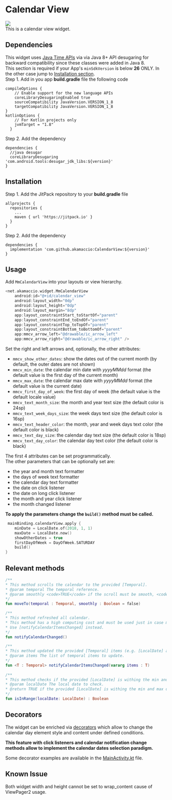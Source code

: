 # Calendar View
[![](https://jitpack.io/v/akamaccio/CalendarView.svg)](https://jitpack.io/#akamaccio/CalendarView)\
This is a calendar view widget.

## Dependencies
This widget uses [Java Time APIs](https://docs.oracle.com/javase/8/docs/api/java/time/package-summary.html) via via Java 8+ API desugaring for backward compatibility since these classes were added in Java 8.\
This section is required if your App's `minSdkVersion` is below **26** ONLY. In the other case jump to [Installation section](#installation).\
Step 1. Add in you app **build.gradle** file the following code
```
compileOptions {
    // Enable support for the new language APIs
    coreLibraryDesugaringEnabled true
    sourceCompatibility JavaVersion.VERSION_1_8
    targetCompatibility JavaVersion.VERSION_1_8
}
kotlinOptions {
    // For Kotlin projects only
    jvmTarget = "1.8"
  }
```
Step 2. Add the dependency
```
dependencies {
  //java desugar
  coreLibraryDesugaring 'com.android.tools:desugar_jdk_libs:${version}'
}
```

## Installation
Step 1. Add the JitPack repository to your **build.gradle** file
```
allprojects {
  repositories {
    ...
    maven { url 'https://jitpack.io' }
  }
}
```
Step 2. Add the dependency
```
dependencies {
  implementation 'com.github.akamaccio:CalendarView:${version}'
}
```
## Usage
Add `MmCalendarView` into your layouts or view hierarchy.
```kotlin
<net.akamaccio.widget.MmCalendarView
    android:id="@+id/calendar_view"
    android:layout_width="0dp"
    android:layout_height="0dp"
    android:layout_margin="8dp"
    app:layout_constraintStart_toStartOf="parent"
    app:layout_constraintEnd_toEndOf="parent"
    app:layout_constraintTop_toTopOf="parent"
    app:layout_constraintBottom_toBottomOf="parent"
    app:mmcv_arrow_left="@drawable/ic_arrow_left"
    app:mmcv_arrow_right="@drawable/ic_arrow_right" />
```
Set the right and left arrows and, optionally, the other attributes:

* `mmcv_show_other_dates`: show the dates out of the current month (by default, the outer dates are not shown)
* `mmcv_min_date`: the calendar min date with _yyyyMMdd_ format (the default value is the first day of the current month)
* `mmcv_max_date`: the calendar max date with _yyyyMMdd_ format (the default value is the current date)
* `mmcv_first_day_of_week`: the first day of week (the default value is the default locale value)
* `mmcv_text_month_size`: the month and year text size (the default color is 24sp)
* `mmcv_text_week_days_size`: the week days text size (the default color is 16sp)
* `mmcv_text_header_color`: the month, year and week days text color (the default color is black)
* `mmcv_text_day_size`: the calendar day text size (the default color is 18sp)
* `mmcv_text_day_color`: the calendar day text color (the default color is black)

The first 4 attributes can be set programmatically.\
The other parameters that can be optionally set are:

* the year and month text formatter
* the days of week text formatter
* the calendar day text formatter
* the date on click listener
* the date on long click listener
* the month and year click listener
* the month changed listener

**To apply the parameters change the `build()` method must be called.**
```kotlin
 mainBinding.calendarView.apply {
    minDate = LocalDate.of(2018, 1, 1)
    maxDate = LocalDate.now()
    showOtherDates = true
    firstDayOfWeek = DayOfWeek.SATURDAY
    build()
}
```

## Relevant methods
```kotlin
/**
* This method scrolls the calendar to the provided [Temporal].
* @param temporal The temporal reference.
* @param smoothly <code>TRUE</code> if the scroll must be smooth, <code>FALSE</code> (default) otherwise.
*/
fun moveTo(temporal : Temporal, smoothly : Boolean = false)

/**
* This method refreshed all calendar.
* This method has a high computing cost and must be used just in case many calendar items has been updated.
* Use [notifyCalendarItemsChanged] instead.
*/
fun notifyCalendarChanged()

/**
* This method updated the provided [Temporal] items (e.g. [LocalDate] and [YearMonth]).
* @param items The list of temporal items to update.
*/
fun <T : Temporal> notifyCalendarItemsChanged(vararg items : T)
    
/**
* This method checks if the provided [LocalDate] is withing the min and max dates.
* @param localDate The local date to check.
* @return TRUE if the provided [LocalDate] is withing the min and max dates, FALSE otherwise.
*/
fun isInRange(localDate: LocalDate) : Boolean
```

## Decorators

The widget can be enriched via [decorators](https://github.com/akamaccio/CalendarView/blob/master/mmcalendarview/src/main/java/net/akamaccio/widget/MmCalendarDayDecorator.kt) which allow to change the calendar day element style and content under defined conditions.

**This feature with click listeners and calendar notification change methods allow to implement the calendar dates selection paradigm.**

Some decorator examples are available in the [MainActivity.kt](https://github.com/akamaccio/CalendarView/blob/master/app/src/main/java/it/matmacci/calendarview/MainActivity.kt) file.

## Known Issue
Both widget width and height cannot be set to wrap_content cause of ViewPager2 usage.
